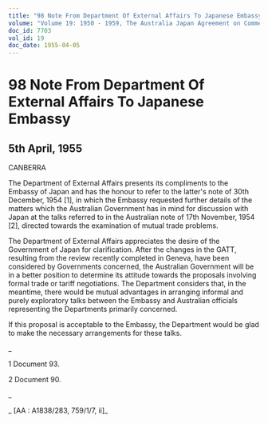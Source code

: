 ```yaml
---
title: "98 Note From Department Of External Affairs To Japanese Embassy"
volume: "Volume 19: 1950 - 1959, The Australia Japan Agreement on Commerce"
doc_id: 7703
vol_id: 19
doc_date: 1955-04-05
---
```


# 98 Note From Department Of External Affairs To Japanese Embassy

## 5th April, 1955

CANBERRA

The Department of External Affairs presents its compliments to the Embassy of Japan and has the honour to refer to the latter's note of 30th December, 1954 [1], in which the Embassy requested further details of the matters which the Australian Government has in mind for discussion with Japan at the talks referred to in the Australian note of 17th November, 1954 [2], directed towards the examination of mutual trade problems.

The Department of External Affairs appreciates the desire of the Government of Japan for clarification. After the changes in the GATT, resulting from the review recently completed in Geneva, have been considered by Governments concerned, the Australian Government will be in a better position to determine its attitude towards the proposals involving formal trade or tariff negotiations. The Department considers that, in the meantime, there would be mutual advantages in arranging informal and purely exploratory talks between the Embassy and Australian officials representing the Departments primarily concerned.

If this proposal is acceptable to the Embassy, the Department would be glad to make the necessary arrangements for these talks.

_

1 Document 93.

2 Document 90.

_

_ [AA : A1838/283, 759/1/7, ii]_
